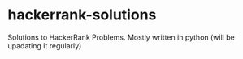 # hackerrank-solutions
Solutions to HackerRank Problems. Mostly written in python (will be upadating it regularly)
